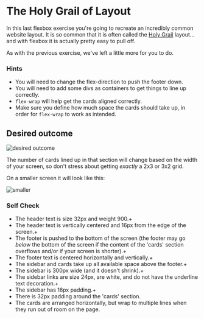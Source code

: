 # The Holy Grail of Layout

In this last flexbox exercise you're going to recreate an incredibly common website layout. It is so common that it is often called the [Holy Grail](https://www.google.com/search?q=holy+grail+layout&tbm=isch&sclient=img) layout... and with flexbox it is actually pretty easy to pull off.

As with the previous exercise, we've left a little more for you to do.

### Hints
- You will need to change the flex-direction to push the footer down.
- You will need to add some divs as containers to get things to line up correctly.
- `flex-wrap` will help get the cards aligned correctly.
-  Make sure you define how much space the cards should take up, in order for `flex-wrap` to work as intended.

## Desired outcome

![desired outcome](./desired-outcome.png)

The number of cards lined up in that section will change based on the width of your screen, so don't stress about getting _exactly_ a 2x3 or 3x2 grid.

On a smaller screen it will look like this:

![smaller](./desired-outcome-smaller.png)

### Self Check
- The header text is size 32px and weight 900.+
- The header text is vertically centered and 16px from the edge of the screen.+
- The footer is pushed to the bottom of the screen (the footer may go _below_ the bottom of the screen if the content of the 'cards' section overflows and/or if your screen is shorter).+
- The footer text is centered horizontally and vertically.+
- The sidebar and cards take up all available space above the footer.+
- The sidebar is 300px wide (and it doesn't shrink).+
- The sidebar links are size 24px, are white, and do not have the underline text decoration.+
- The sidebar has 16px padding.+
- There is 32px padding around the 'cards' section.
- The cards are arranged horizontally, but wrap to multiple lines when they run out of room on the page.
